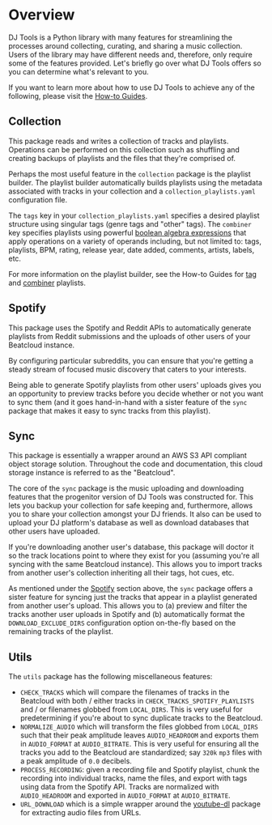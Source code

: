 # Overview
DJ Tools is a Python library with many features for streamlining the processes around collecting, curating, and sharing a music collection. Users of the library may have different needs and, therefore, only require some of the features provided. Let's briefly go over what DJ Tools offers so you can determine what's relevant to you.

If you want to learn more about how to use DJ Tools to achieve any of the following, please visit the [How-to Guides](../../how_to_guides/index.md).

## Collection
This package reads and writes a collection of tracks and playlists. Operations can be performed on this collection such as shuffling and creating backups of playlists and the files that they're comprised of.

Perhaps the most useful feature in the `collection` package is the playlist builder.
The playlist builder automatically builds playlists using the metadata associated with tracks in your collection and a `collection_playlists.yaml` configuration file.

The `tags` key in your `collection_playlists.yaml` specifies a desired playlist structure using singular tags (genre tags and "other" tags).
The `combiner` key specifies playlists using powerful [boolean algebra expressions](https://en.wikipedia.org/wiki/Set_theory#Basic_concepts_and_notation) that apply operations on a variety of operands including, but not limited to: tags, playlists, BPM, rating, release year, date added, comments, artists, labels, etc.

For more information on the playlist builder, see the How-to Guides for [tag](../../how_to_guides/collection_playlists.md) and [combiner](../../how_to_guides/combiner_playlists.md) playlists.

## Spotify
This package uses the Spotify and Reddit APIs to automatically generate playlists from Reddit submissions and the uploads of other users of your Beatcloud instance.

By configuring particular subreddits, you can ensure that you're getting a steady stream of focused music discovery that caters to your interests.

Being able to generate Spotify playlists from other users' uploads gives you an opportunity to preview tracks before you decide whether or not you want to sync them (and it goes hand-in-hand with a sister feature of the `sync` package that makes it easy to sync tracks from this playlist).

## Sync
This package is essentially a wrapper around an AWS S3 API compliant object storage solution. Throughout the code and documentation, this cloud storage instance is referred to as the "Beatcloud".

The core of the `sync` package is the music uploading and downloading features that the progenitor version of DJ Tools was constructed for. This lets you backup your collection for safe keeping and, furthermore, allows you to share your collection amongst your DJ friends. It also can be used to upload your DJ platform's database as well as download databases that other users have uploaded.

If you're downloading another user's database, this package will doctor it so the track locations point to where they exist for you (assuming you're all syncing with the same Beatcloud instance). This allows you to import tracks from another user's collection inheriting all their tags, hot cues, etc.

As mentioned under the [Spotify](#spotify) section above, the `sync` package offers a sister feature for syncing just the tracks that appear in a playlist generated from another user's upload. This allows you to (a) preview and filter the tracks another user uploads in Spotify and (b) automatically format the `DOWNLOAD_EXCLUDE_DIRS` configuration option on-the-fly based on the remaining tracks of the playlist.

## Utils
The `utils` package has the following miscellaneous features:

-  `CHECK_TRACKS` which will compare the filenames of tracks in the Beatcloud with both / either tracks in `CHECK_TRACKS_SPOTIFY_PLAYLISTS` and / or filenames globbed from `LOCAL_DIRS`. This is very useful for predetermining if you're about to sync duplicate tracks to the Beatcloud.
- `NORMALIZE_AUDIO` which will transform the files globbed from `LOCAL_DIRS` such that their peak amplitude leaves `AUDIO_HEADROOM` and exports them in `AUDIO_FORMAT` at `AUDIO_BITRATE`. This is very useful for ensuring all the tracks you add to the Beatcloud are standardized; say `320k` `mp3` files with a peak amplitude of `0.0` decibels.
- `PROCESS_RECORDING`: given a recording file and Spotify playlist, chunk the recording into individual tracks, name the files, and export with tags using data from the Spotify API. Tracks are normalized with `AUDIO_HEADROOM` and exported in `AUDIO_FORMAT` at `AUDIO_BITRATE`.
- `URL_DOWNLOAD` which is a simple wrapper around the [youtube-dl](https://github.com/ytdl-org/youtube-dl) package for extracting audio files from URLs.
